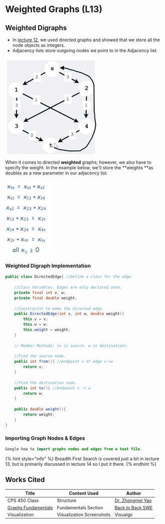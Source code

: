 # Weighted Graphs (L13)

## Weighted Digraphs

* In [lecture 12](lecture-12-graph-fundamentals.md), we used directed graphs and showed that we store all the node objects as integers.
* Adjacency lists store outgoing nodes we point to in the Adjacency list. 

![](<../../../.gitbook/assets/image (82).png>)

When it comes to directed **weighted** graphs; however, we also have to specify the weight. In the example below, we'll store the **weights **as doubles as a new parameter in our adjacency list.

![](<../../../.gitbook/assets/image (83).png>)

### Weighted Digraph Implementation

```java
public class DirectedEdge{ //Define a class for the edge.

    //Class Variables. Edges are only declared once.
    private final int v, w;
    private final double weight;
    
    //Constructor to make the directed edge.
    public DirectedEdge(int v, int w, double weight){
        this.v = v;
        this.w = w;
        this.weight = weight;
    }
    
    // Member Methods; (v is source, w is destination).
    
    //Find the source node.
    public int from(){ //endpoint v of edge v->w
        return v;
    }
    
    //Find the destination node.
    public int to(){ //Endpoint v -> w
        return w;
    }
    
    public double weight(){
        return weight;
    }
}
```

### Importing Graph Nodes & Edges

```java
Google how to import graphs nodes and edges from a text file.
```

{% hint style="info" %}
Breadth First Search is covered just a bit in lecture 13, but is primarily discussed in lecture 14 so I put it there. 
{% endhint %}

## Works Cited

| Title                                                                                 | Content Used              | Author                                                                                          |
| ------------------------------------------------------------------------------------- | ------------------------- | ----------------------------------------------------------------------------------------------- |
| CPS 450 Class                                                                         | Structure                 | [Dr. Zhongmei Yao](https://udayton.edu/directory/artssciences/computerscience/yao_zhongmei.php) |
| [Graphs Fundamentals](https://backtobackswe.com/platform/content/graphs-fundamentals) | Fundamentals Section      | [Back to Back SWE](https://backtobackswe.com/platform/content/graphs-fundamentals)              |
| Visualization                                                                         | Visualization Screenshots | Visualgo                                                                                        |


